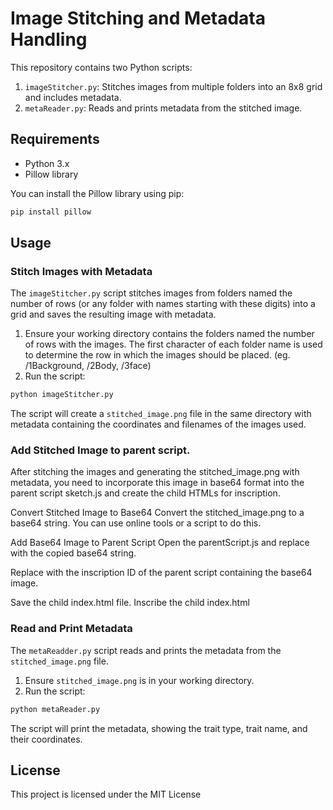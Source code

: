 
# Image Stitching and Metadata Handling

This repository contains two Python scripts:

1. `imageStitcher.py`: Stitches images from multiple folders into an 8x8 grid and includes metadata.
2. `metaReader.py`: Reads and prints metadata from the stitched image.

## Requirements

- Python 3.x
- Pillow library

You can install the Pillow library using pip:

```bash
pip install pillow
```

## Usage

### Stitch Images with Metadata

The `imageStitcher.py` script stitches images from folders named the number of rows (or any folder with names starting with these digits) into a grid and saves the resulting image with metadata.

1. Ensure your working directory contains the folders named the number of rows with the images. The first character of each folder name is used to determine the row in which the images should be placed. (eg. /1Background, /2Body, /3face)
2. Run the script:

```bash
python imageStitcher.py
```

The script will create a `stitched_image.png` file in the same directory with metadata containing the coordinates and filenames of the images used.

### Add Stitched Image to parent script.

After stitching the images and generating the stitched_image.png with metadata, you need to incorporate this image in base64 format into the parent script sketch.js and create the child HTMLs for inscription.

Convert Stitched Image to Base64
Convert the stitched_image.png to a base64 string. You can use online tools or a script to do this.

Add Base64 Image to Parent Script
Open the parentScript.js and replace <Your Stitched Image in base64> with the copied base64 string.

Replace <YourStitchedImageJSInscriptionID> with the inscription ID of the parent script containing the base64 image.

Save the child index.html file. Inscribe the child index.html

### Read and Print Metadata

The `metaReadder.py` script reads and prints the metadata from the `stitched_image.png` file.

1. Ensure `stitched_image.png` is in your working directory.
2. Run the script:

```bash
python metaReader.py
```

The script will print the metadata, showing the trait type, trait name, and their coordinates.



## License

This project is licensed under the MIT License

